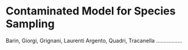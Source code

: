 # Contaminated Model for Species Sampling
Barin, Giorgi, Grignani, Laurenti Argento, Quadri, Tracanella
.................
